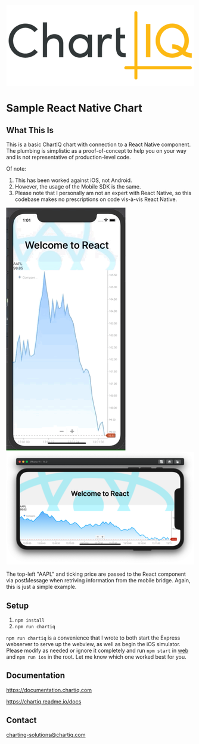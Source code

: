 ![](./_assets/chartIQ-horizontal.png)

# Sample React Native Chart

## What This Is

This is a basic ChartIQ chart with connection to a React Native component. The plumbing is simplistic as a proof-of-concept to help you on your way and is not representative of production-level code.

Of note:

1. This has been worked against iOS, not Android.
1. However, the usage of the Mobile SDK is the same.
1. Please note that I personally am not an expert with React Native, so this codebase makes no prescriptions on code vis-à-vis React Native.

![](./_assets/gif.gif)
![](./_assets/landscape.png)

The top-left "AAPL" and ticking price are passed to the React component via postMessage when retriving information from the mobile bridge. Again, this is just a simple example. 

## Setup

1. `npm install`
1. `npm run chartiq`

`npm run chartiq` is a convenience that I wrote to both start the Express webserver to serve up the webview, as well as begin the iOS simulator. Please modify as needed or ignore it completely and run `npm start` in [web](./web) and `npm run ios` in the root. Let me know which one worked best for you. 

## Documentation

https://documentation.chartiq.com

https://chartiq.readme.io/docs

## Contact

charting-solutions@chartiq.com
